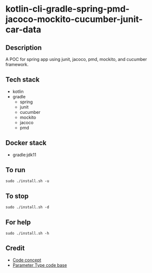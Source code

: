 # kotlin-cli-gradle-spring-pmd-jacoco-mockito-cucumber-junit-car-data

## Description
A POC for spring app using junit,
jacoco, pmd, mockito, and cucumber framework.

## Tech stack
- kotlin
- gradle
  - spring
  - junit
  - cucumber
  - mockito
  - jacoco
  - pmd

## Docker stack
- gradle:jdk11

## To run
`sudo ./install.sh -u`

## To stop
`sudo ./install.sh -d`

## For help
`sudo ./install.sh -h`

## Credit
- [Code concept](https://stackoverflow.com/questions/67847818/maven-junit-5-cucumber-not-running-tests)
- [Parameter Type code base](https://thepracticaldeveloper.com/cucumber-guide-3-step-definitions-state/)
